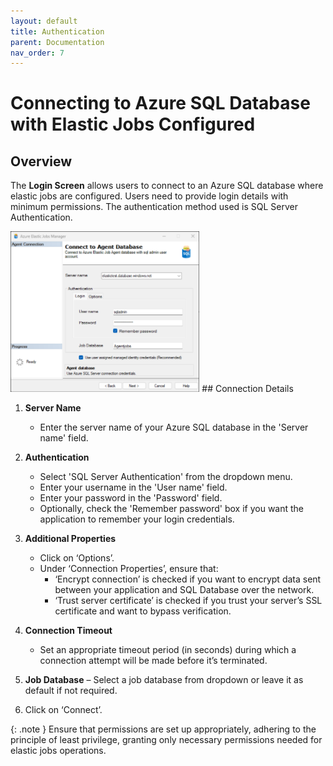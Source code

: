 ```yaml
---
layout: default
title: Authentication
parent: Documentation
nav_order: 7
---
```

# Connecting to Azure SQL Database with Elastic Jobs Configured

## Overview
The **Login Screen** allows users to connect to an Azure SQL database where elastic jobs are configured. Users need to provide login details with minimum permissions. The authentication method used is SQL Server Authentication.

<img src="../../media/login-screen.png"  style="width:60%; height:60%">
## Connection Details

1. **Server Name**
   - Enter the server name of your Azure SQL database in the 'Server name' field.

2. **Authentication**
   - Select 'SQL Server Authentication' from the dropdown menu.
   - Enter your username in the 'User name' field.
   - Enter your password in the 'Password' field.
   - Optionally, check the 'Remember password' box if you want the application to remember your login credentials.

3. **Additional Properties**
    - Click on ‘Options’.
    - Under ‘Connection Properties’, ensure that:
        - ‘Encrypt connection’ is checked if you want to encrypt data sent between your application and SQL Database over the network.
        - ‘Trust server certificate’ is checked if you trust your server’s SSL certificate and want to bypass verification.

4. **Connection Timeout**
    - Set an appropriate timeout period (in seconds) during which a connection attempt will be made before it’s terminated.

5. **Job Database**
    – Select a job database from dropdown or leave it as default if not required.

6. Click on ‘Connect’.

{: .note }
Ensure that permissions are set up appropriately, adhering to the principle of least privilege, granting only necessary permissions needed for elastic jobs operations.
